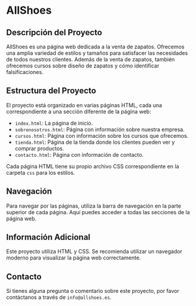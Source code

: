 # AllShoes

## Descripción del Proyecto

AllShoes es una página web dedicada a la venta de zapatos. Ofrecemos una amplia variedad de estilos y tamaños para satisfacer las necesidades de todos nuestros clientes. Además de la venta de zapatos, también ofrecemos cursos sobre diseño de zapatos y cómo identificar falsificaciones.

## Estructura del Proyecto

El proyecto está organizado en varias páginas HTML, cada una correspondiente a una sección diferente de la página web:

- `index.html`: La página de inicio.
- `sobrenosotros.html`: Página con información sobre nuestra empresa.
- `cursos.html`: Página con información sobre los cursos que ofrecemos.
- `tienda.html`: Página de la tienda donde los clientes pueden ver y comprar productos.
- `contacto.html`: Página con información de contacto.

Cada página HTML tiene su propio archivo CSS correspondiente en la carpeta `css` para los estilos.

## Navegación

Para navegar por las páginas, utiliza la barra de navegación en la parte superior de cada página. Aquí puedes acceder a todas las secciones de la página web.

## Información Adicional

Este proyecto utiliza HTML y CSS. Se recomienda utilizar un navegador moderno para visualizar la página web correctamente.

## Contacto

Si tienes alguna pregunta o comentario sobre este proyecto, por favor contáctanos a través de `info@allshoes.es`.
